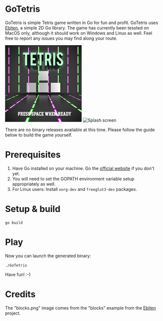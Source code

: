 # GoTetris
GoTetris is simple Tetris game written in Go for fun and profit. GoTetris uses <a href="https://github.com/hajimehoshi/ebiten">Ebiten</a>, a simple 2D Go library. The game has currently been tessted on MacOS only, although it should work on Windows and Linux as well. Feel free to report any issues you may find along your route.

<img src="https://raw.githubusercontent.com/jphalimi/GoTetris/master/resources/screenshot_splash.png" alt="Splash screen" width="250" height="250" /> <img src="https://raw.githubusercontent.com/jphalimi/GoTetris/master/resources/screenshot.png" alt="Splash screen" width="250" height="250" />

There are no binary releases available at this time. Please follow the guide below to build the game yourself.

# Prerequisites
1. Have Go installed on your machine. Go the <a href="https://golang.org/doc/install">official website</a> if you don't yet.
2. You will need to set the GOPATH environment variable setup appropriately as well.
3. For Linux users: Install `xorg-dev` and `freeglut3-dev` packages.

# Setup & build
```
go build
```

# Play
Now you can launch the generated binary:
```
./GoTetris
```
Have fun! :-)

# Credits
The "blocks.png" image comes from the "blocks" example from the <a href="https://github.com/hajimehoshi/ebiten">Ebiten</a> project.

